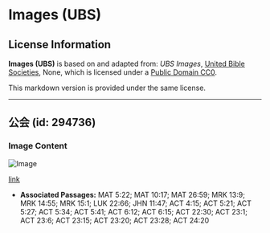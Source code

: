 # Images (UBS)

## License Information

**Images (UBS)** is based on and adapted from: _UBS Images_, [United Bible Societies](https://unitedbiblesocieties.org/), None, which is licensed under a [Public Domain CC0](https://creativecommons.org/public-domain/cc0/).

This markdown version is provided under the same license.



--------------------------------

## 公会 (id: 294736)

### Image Content

![Image](https://cdn.aquifer.bible/aquifer-content/resources/Media/WEB-0788_sanhedrin.jpg)

[link](https://cdn.aquifer.bible/aquifer-content/resources/Media/WEB-0788_sanhedrin.jpg)

* **Associated Passages:** MAT 5:22; MAT 10:17; MAT 26:59; MRK 13:9; MRK 14:55; MRK 15:1; LUK 22:66; JHN 11:47; ACT 4:15; ACT 5:21; ACT 5:27; ACT 5:34; ACT 5:41; ACT 6:12; ACT 6:15; ACT 22:30; ACT 23:1; ACT 23:6; ACT 23:15; ACT 23:20; ACT 23:28; ACT 24:20

